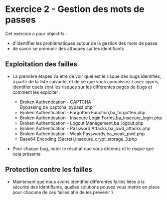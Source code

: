 # Exercice 2 - Gestion des mots de passes

Cet exercice a pour objectifs : 

* d'identifier les problèmatiques autour de la gestion des mots de passe
* de savoir se prémunir des attaques sur les identifiants


## Exploitation des failles

* La première étapes va être de voir quel est le risque des bugs identifiés, à partir de la liste suivante, et de ce que vous connaissez / avez appris, identifier quels sont les risques sur les différentes pages de bugs et comment les exploiter :
    * Broken Authentication - CAPTCHA Bypassing,ba_captcha_bypass.php
    * Broken Authentication - Forgotten Function,ba_forgotten.php
    * Broken Authentication - Insecure Login Forms,ba_insecure_login.php
    * Broken Authentication - Logout Management,ba_logout.php
    * Broken Authentication - Password Attacks,ba_pwd_attacks.php
    * Broken Authentication - Weak Passwords,ba_weak_pwd.php
    * Base64 Encoding (Secret),insecure_crypt_storage_3.php

* Pour chaque bug, noter le résultat que vous obtenez et le risque que cela présente


## Protection contre les failles

* Maintenant que nous avons identifier différentes failles liées à la sécurité des identifiants, quelles solutions pouvez vous mettre en place pour chacune de ces failles afin de les prévenir ?